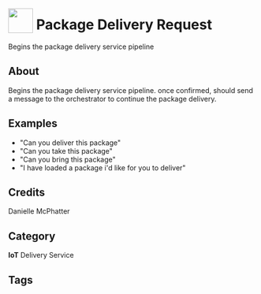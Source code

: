 # <img src="https://raw.githack.com/FortAwesome/Font-Awesome/master/svgs/solid/box.svg" card_color="#222222" width="50" height="50" style="vertical-align:bottom"/> Package Delivery Request
Begins the package delivery service pipeline

## About
Begins the package delivery service pipeline. once confirmed, should send a message to the orchestrator to continue the package delivery.

## Examples
* "Can you deliver this package"
* "Can you take this package"
* "Can you bring this package"
* "I have loaded a package i'd like for you to deliver"

## Credits
Danielle McPhatter

## Category
**IoT**
Delivery
Service

## Tags

